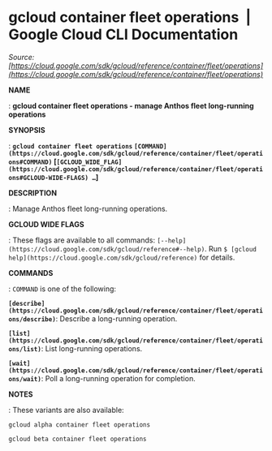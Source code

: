 # gcloud container fleet operations  |  Google Cloud CLI Documentation

*Source: [https://cloud.google.com/sdk/gcloud/reference/container/fleet/operations](https://cloud.google.com/sdk/gcloud/reference/container/fleet/operations)*

**NAME**

: **gcloud container fleet operations - manage Anthos fleet long-running operations**

**SYNOPSIS**

: **`gcloud container fleet operations` `[COMMAND](https://cloud.google.com/sdk/gcloud/reference/container/fleet/operations#COMMAND)` [`[GCLOUD_WIDE_FLAG](https://cloud.google.com/sdk/gcloud/reference/container/fleet/operations#GCLOUD-WIDE-FLAGS) …`]**

**DESCRIPTION**

: Manage Anthos fleet long-running operations.

**GCLOUD WIDE FLAGS**

: These flags are available to all commands: `[--help](https://cloud.google.com/sdk/gcloud/reference#--help)`.
Run `$ [gcloud help](https://cloud.google.com/sdk/gcloud/reference)` for details.

**COMMANDS**

: ``COMMAND`` is one of the following:

**`[describe](https://cloud.google.com/sdk/gcloud/reference/container/fleet/operations/describe)`**:
Describe a long-running operation.

**`[list](https://cloud.google.com/sdk/gcloud/reference/container/fleet/operations/list)`**:
List long-running operations.

**`[wait](https://cloud.google.com/sdk/gcloud/reference/container/fleet/operations/wait)`**:
Poll a long-running operation for completion.

**NOTES**

: These variants are also available:

```
gcloud alpha container fleet operations
```

```
gcloud beta container fleet operations
```